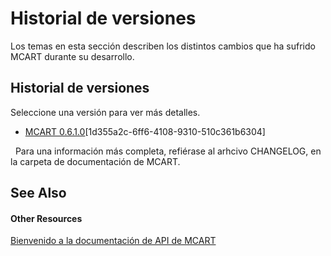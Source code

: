 # Historial de versiones

Los temas en esta sección describen los distintos cambios que ha sufrido MCART durante su desarrollo.



## Historial de versiones

Seleccione una versión para ver más detalles.
&nbsp;<ul><li><a href="abd75eaf-ae61-45b9-b102-44038f014ca1">MCART 0.6.1.0</a>[1d355a2c-6ff6-4108-9310-510c361b6304]</li></ul>&nbsp;
Para una información más completa, refiérase al arhcivo CHANGELOG, en la carpeta de documentación de MCART.



## See Also


#### Other Resources
<a href="acf56513-1ec9-4330-9ee9-5cbe6f288196">Bienvenido a la documentación de API de MCART</a><br />